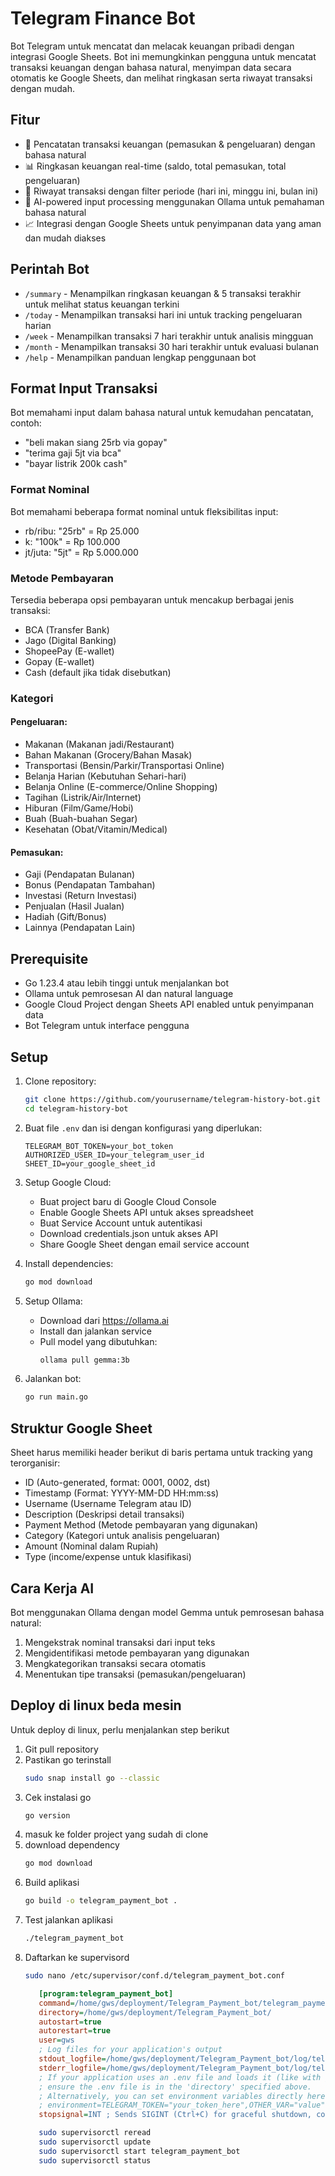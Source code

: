 # Telegram Finance Bot

Bot Telegram untuk mencatat dan melacak keuangan pribadi dengan integrasi Google Sheets. Bot ini memungkinkan pengguna untuk mencatat transaksi keuangan dengan bahasa natural, menyimpan data secara otomatis ke Google Sheets, dan melihat ringkasan serta riwayat transaksi dengan mudah.

## Fitur

- 📝 Pencatatan transaksi keuangan (pemasukan & pengeluaran) dengan bahasa natural
- 📊 Ringkasan keuangan real-time (saldo, total pemasukan, total pengeluaran)
- 📅 Riwayat transaksi dengan filter periode (hari ini, minggu ini, bulan ini)
- 🤖 AI-powered input processing menggunakan Ollama untuk pemahaman bahasa natural
- 📈 Integrasi dengan Google Sheets untuk penyimpanan data yang aman dan mudah diakses

## Perintah Bot

- `/summary` - Menampilkan ringkasan keuangan & 5 transaksi terakhir untuk melihat status keuangan terkini
- `/today` - Menampilkan transaksi hari ini untuk tracking pengeluaran harian
- `/week` - Menampilkan transaksi 7 hari terakhir untuk analisis mingguan
- `/month` - Menampilkan transaksi 30 hari terakhir untuk evaluasi bulanan
- `/help` - Menampilkan panduan lengkap penggunaan bot

## Format Input Transaksi

Bot memahami input dalam bahasa natural untuk kemudahan pencatatan, contoh:
- "beli makan siang 25rb via gopay"
- "terima gaji 5jt via bca"
- "bayar listrik 200k cash"

### Format Nominal
Bot memahami beberapa format nominal untuk fleksibilitas input:
- rb/ribu: "25rb" = Rp 25.000
- k: "100k" = Rp 100.000
- jt/juta: "5jt" = Rp 5.000.000

### Metode Pembayaran
Tersedia beberapa opsi pembayaran untuk mencakup berbagai jenis transaksi:
- BCA (Transfer Bank)
- Jago (Digital Banking)
- ShopeePay (E-wallet)
- Gopay (E-wallet)
- Cash (default jika tidak disebutkan)

### Kategori
#### Pengeluaran:
- Makanan (Makanan jadi/Restaurant)
- Bahan Makanan (Grocery/Bahan Masak)
- Transportasi (Bensin/Parkir/Transportasi Online)
- Belanja Harian (Kebutuhan Sehari-hari)
- Belanja Online (E-commerce/Online Shopping)
- Tagihan (Listrik/Air/Internet)
- Hiburan (Film/Game/Hobi)
- Buah (Buah-buahan Segar)
- Kesehatan (Obat/Vitamin/Medical)

#### Pemasukan:
- Gaji (Pendapatan Bulanan)
- Bonus (Pendapatan Tambahan)
- Investasi (Return Investasi)
- Penjualan (Hasil Jualan)
- Hadiah (Gift/Bonus)
- Lainnya (Pendapatan Lain)

## Prerequisite

- Go 1.23.4 atau lebih tinggi untuk menjalankan bot
- Ollama untuk pemrosesan AI dan natural language
- Google Cloud Project dengan Sheets API enabled untuk penyimpanan data
- Bot Telegram untuk interface pengguna

## Setup

1. Clone repository:
   ```bash
   git clone https://github.com/yourusername/telegram-history-bot.git
   cd telegram-history-bot
   ```

2. Buat file `.env` dan isi dengan konfigurasi yang diperlukan:
   ```env
   TELEGRAM_BOT_TOKEN=your_bot_token
   AUTHORIZED_USER_ID=your_telegram_user_id
   SHEET_ID=your_google_sheet_id
   ```

3. Setup Google Cloud:
   - Buat project baru di Google Cloud Console
   - Enable Google Sheets API untuk akses spreadsheet
   - Buat Service Account untuk autentikasi
   - Download credentials.json untuk akses API
   - Share Google Sheet dengan email service account

4. Install dependencies:
   ```bash
   go mod download
   ```

5. Setup Ollama:
   - Download dari https://ollama.ai
   - Install dan jalankan service
   - Pull model yang dibutuhkan:
     ```bash
     ollama pull gemma:3b
     ```

6. Jalankan bot:
   ```bash
   go run main.go
   ```

## Struktur Google Sheet

Sheet harus memiliki header berikut di baris pertama untuk tracking yang terorganisir:
- ID (Auto-generated, format: 0001, 0002, dst)
- Timestamp (Format: YYYY-MM-DD HH:mm:ss)
- Username (Username Telegram atau ID)
- Description (Deskripsi detail transaksi)
- Payment Method (Metode pembayaran yang digunakan)
- Category (Kategori untuk analisis pengeluaran)
- Amount (Nominal dalam Rupiah)
- Type (income/expense untuk klasifikasi)

## Cara Kerja AI

Bot menggunakan Ollama dengan model Gemma untuk pemrosesan bahasa natural:
1. Mengekstrak nominal transaksi dari input teks
2. Mengidentifikasi metode pembayaran yang digunakan
3. Mengkategorikan transaksi secara otomatis
4. Menentukan tipe transaksi (pemasukan/pengeluaran)


## Deploy di linux beda mesin

Untuk deploy di linux, perlu menjalankan step berikut
1. Git pull repository
2. Pastikan go terinstall
   ```bash
   sudo snap install go --classic
   ```
3. Cek instalasi go
   ```bash
   go version
   ```
4. masuk ke folder project yang sudah di clone
5. download dependency
   ```bash
   go mod download
6. Build aplikasi
   ```bash
   go build -o telegram_payment_bot .
7. Test jalankan aplikasi
   ```bash
   ./telegram_payment_bot
8. Daftarkan ke supervisord
   ```bash
   sudo nano /etc/supervisor/conf.d/telegram_payment_bot.conf
   ```
   ```ini
      [program:telegram_payment_bot]
      command=/home/gws/deployment/Telegram_Payment_bot/telegram_payment_bot
      directory=/home/gws/deployment/Telegram_Payment_bot/
      autostart=true
      autorestart=true
      user=gws
      ; Log files for your application's output
      stdout_logfile=/home/gws/deployment/Telegram_Payment_bot/log/telegram_payment_bot.out.log
      stderr_logfile=/home/gws/deployment/Telegram_Payment_bot/log/telegram_payment_bot.err.log
      ; If your application uses an .env file and loads it (like with godotenv),
      ; ensure the .env file is in the 'directory' specified above.
      ; Alternatively, you can set environment variables directly here:
      ; environment=TELEGRAM_TOKEN="your_token_here",OTHER_VAR="value"
      stopsignal=INT ; Sends SIGINT (Ctrl+C) for graceful shutdown, common for Go apps
   ```
   ```bash 
      sudo supervisorctl reread
      sudo supervisorctl update
      sudo supervisorctl start telegram_payment_bot
      sudo supervisorctl status
   ```
